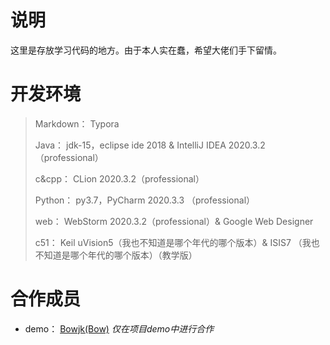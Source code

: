 # 说明

这里是存放学习代码的地方。由于本人实在蠢，希望大佬们手下留情。

# 开发环境

> Markdown： Typora
>
> Java： jdk-15，eclipse ide 2018 & IntelliJ IDEA 2020.3.2（professional）
>
> c&cpp： CLion 2020.3.2（professional）
>
> Python： py3.7，PyCharm 2020.3.3 （professional）
>
> web： WebStorm 2020.3.2（professional）& Google Web Designer 
>
> c51： Keil uVision5（我也不知道是哪个年代的哪个版本）& ISIS7 （我也不知道是哪个年代的哪个版本）（教学版）

# 合作成员

- demo： [Bowjk(Bow)](https://github.com/Bowjk) *仅在项目demo中进行合作*

  